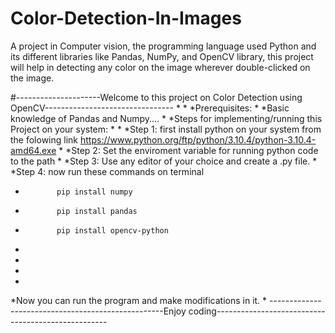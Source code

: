 # Color-Detection-In-Images
A project in Computer vision, the programming language used Python and its different libraries like Pandas, NumPy, and OpenCV library, this project will help in detecting any color on the image wherever double-clicked on the image.


#---------------------Welcome to this project on Color Detection using OpenCV--------------------------------
*
*
*Prerequisites:
*
*Basic knowledge of Pandas and Numpy....
*
*Steps for implementing/running this Project on your system:
*
*
*Step 1: first install python on your system from the folowing link https://www.python.org/ftp/python/3.10.4/python-3.10.4-amd64.exe
*
*Step 2: Set the enviroment variable for running python code to the path
*
*Step 3: Use any editor of your choice and create a .py file.
*
*Step 4: now run these commands on terminal
*            pip install numpy
*            pip install pandas
*            pip install opencv-python
*
*
*
*
*Now you can run the program and make modifications in it.
*
---------------------------------------------------Enjoy coding---------------------------------------------------
